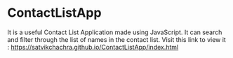 # ContactListApp
It is a useful Contact List Application made using JavaScript.
It can search and filter through the list of names in the contact list.
Visit this link to view it : https://satvikchachra.github.io/ContactListApp/index.html
